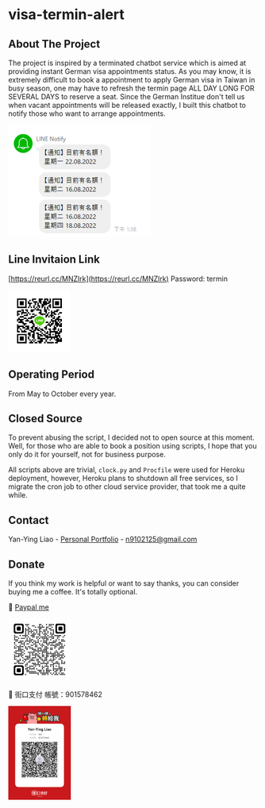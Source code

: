 # visa-termin-alert

## About The Project
The project is inspired by a terminated chatbot service which is aimed at providing instant German visa appointments status. As you may know, it is extremely difficult to book a appointment to apply German visa in Taiwan in busy season, one may have to refresh the termin page ALL DAY LONG FOR SEVERAL DAYS to reserve a seat. Since the German Institue don't tell us when vacant appointments will be released exactly, I built this chatbot to notify those who want to arrange appointments.

![Preview](/static/termin.png)

## Line Invitaion Link
[https://reurl.cc/MNZlrk](https://reurl.cc/MNZlrk) 
Password: termin

<img src="./static/line.jpg" alt="line" width='25%' />


## Operating Period
From May to October every year.

## Closed Source
To prevent abusing the script, I decided not to open source at this moment. Well, for those who are able to book a position using scripts, I hope that you only do it for yourself, not for business purpose.

All scripts above are trivial, `clock.py` and `Procfile` were used for Heroku deployment, however, Heroku plans to shutdown all free services, so I migrate the cron job to other cloud service provider, that took me a quite while.

## Contact
Yan-Ying Liao - [Personal Portfolio](https://noworneverev.github.io/) - n9102125@gmail.com

## Donate
If you think my work is helpful or want to say thanks, you can consider buying me a coffee. It's totally optional.

🎁 [Paypal me](https://www.paypal.com/paypalme/yanyingliao)

<img src="./static/paypal.png" alt="paypal" width='25%' />

🎁 街口支付 帳號：901578462

<img src="./static/jkopay.png" alt="jkopay" width='25%' />